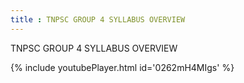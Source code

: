 ```yaml
---
title : TNPSC GROUP 4 SYLLABUS OVERVIEW
---
```


TNPSC GROUP 4 SYLLABUS OVERVIEW



{% include youtubePlayer.html id='0262mH4MIgs' %}
